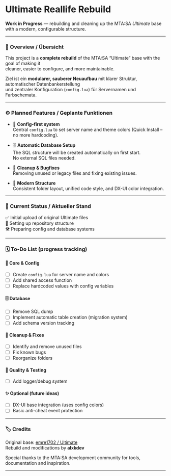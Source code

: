# Ultimate Reallife Rebuild

**Work in Progress** — rebuilding and cleaning up the MTA:SA *Ultimate* base with a modern, configurable structure.

---

### 🧠 Overview / Übersicht

This project is a **complete rebuild** of the MTA:SA “Ultimate” base with the goal of making it  
cleaner, easier to configure, and more maintainable.

Ziel ist ein **modularer, sauberer Neuaufbau** mit klarer Struktur, automatischer Datenbankerstellung  
und zentraler Konfiguration (`config.lua`) für Servernamen und Farbschemata.

---

### ⚙️ Planned Features / Geplante Funktionen

- 🧩 **Config-first system**  
  Central `config.lua` to set server name and theme colors (Quick Install – no more hardcoding).

- 🗄️ **Automatic Database Setup**  
  The SQL structure will be created automatically on first start.  
  No external SQL files needed.

- 🧹 **Cleanup & Bugfixes**  
  Removing unused or legacy files and fixing existing issues.

- 🎨 **Modern Structure**  
  Consistent folder layout, unified code style, and DX-UI color integration.

---

### 🚧 Current Status / Aktueller Stand

✅ Initial upload of original Ultimate files  
🧩 Setting up repository structure  
🛠️ Preparing config and database systems  

---

### 🗓️ To-Do List (progress tracking)

#### 🔧 Core & Config
- [ ] Create `config.lua` for server name and colors  
- [ ] Add shared access function
- [ ] Replace hardcoded values with config variables  

#### 🗄️ Database
- [ ] Remove SQL dump  
- [ ] Implement automatic table creation (migration system)  
- [ ] Add schema version tracking  

#### 🧹 Cleanup & Fixes
- [ ] Identify and remove unused files  
- [ ] Fix known bugs
- [ ] Reorganize folders

#### 🧪 Quality & Testing
- [ ] Add logger/debug system  

#### ✨ Optional (future ideas)
- [ ] DX-UI base integration (uses config colors)  
- [ ] Basic anti-cheat event protection  

---

### 🏷️ Credits

Original base: [emre1702 / Ultimate](https://github.com/emre1702/Ultimate)  
Rebuild and modifications by **alxkdev**

Special thanks to the MTA:SA development community for tools, documentation and inspiration.

---
